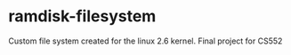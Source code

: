 ramdisk-filesystem
==================

Custom file system created for the linux 2.6 kernel.  Final project for CS552